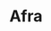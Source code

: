 ---
title: "Afra"
title_bn: "আফ্রা নদী"
description: "Afra river starts from the Chitra river and ends at the Bhairab river. It covers Baghmara upazila, Narail sadar. The total length of the river is 30 km."
---